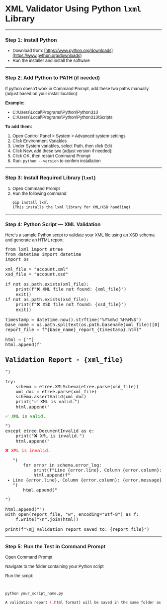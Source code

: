 # **XML Validator Using Python `lxml` Library**

---

### **Step 1: Install Python**

- Download from: [https://www.python.org/downloads](https://www.python.org/downloads)  
- Run the installer and install the software

---

### **Step 2: Add Python to PATH (if needed)**

If python doesn’t work in Command Prompt, add these two paths manually (adjust based on your install location):

**Example:**

- C:\Users\Local\Programs\Python\Python313
- C:\Users\Local\Programs\Python\Python313\Scripts

**To add them:**

1. Open Control Panel > System > Advanced system settings  
2. Click Environment Variables  
3. Under System variables, select Path, then click Edit  
4. Click New, add these two (adjust version if needed):  
5. Click OK, then restart Command Prompt  
6. Run: `python --version` to confirm installation

---

### **Step 3: Install Required Library (`lxml`)**

1. Open Command Prompt  
2. Run the following command:
   ```bash
   pip install lxml 
   (This installs the lxml library for XML/XSD handling)
---
  ### Step 4: Python Script — XML Validation
Here’s a sample Python script to validate your XML file using an XSD schema and generate an HTML report:

<pre>from lxml import etree
from datetime import datetime
import os

xml_file = "account.xml"
xsd_file = "account.xsd"

if not os.path.exists(xml_file):
    print(f"❌ XML file not found: {xml_file}")
    exit()
if not os.path.exists(xsd_file):
    print(f"❌ XSD file not found: {xsd_file}")
    exit()

timestamp = datetime.now().strftime("%Y%m%d_%H%M%S")
base_name = os.path.splitext(os.path.basename(xml_file))[0]
report_file = f"{base_name}_report_{timestamp}.html"

html = ["<html><head><title>Validation Report</title></head><body style='font-family:Arial;'>"]
html.append(f"<h2>Validation Report - {xml_file}</h2>")

try:
    schema = etree.XMLSchema(etree.parse(xsd_file))
    xml_doc = etree.parse(xml_file)
    schema.assertValid(xml_doc)
    print("✅ XML is valid.")
    html.append("<p style='color:green;'>✅ XML is valid.</p>")
except etree.DocumentInvalid as e:
    print("❌ XML is invalid.")
    html.append("<p style='color:red;'>❌ XML is invalid.</p><ul>")
    for error in schema.error_log:
        print(f"Line {error.line}, Column {error.column}: {error.message}")
        html.append(f"<li>Line {error.line}, Column {error.column}: {error.message}</li>")
    html.append("</ul>")

html.append("</body></html>")
with open(report_file, "w", encoding="utf-8") as f:
    f.write("\n".join(html))

print(f"\n📄 Validation report saved to: {report_file}") </pre>
---
 ### Step 5: Run the Test in Command Prompt
Open Command Prompt

Navigate to the folder containing your Python script

Run the script:

   ```bash


python your_script_name.py

A validation report (.html format) will be saved in the same folder as your script.
